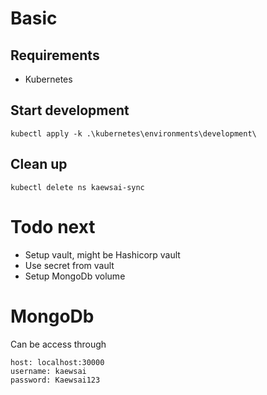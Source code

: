 # Basic
## Requirements
- Kubernetes
## Start development
```
kubectl apply -k .\kubernetes\environments\development\
```
## Clean up
```
kubectl delete ns kaewsai-sync
```

# Todo next
- Setup vault, might be Hashicorp vault
- Use secret from vault
- Setup MongoDb volume
# MongoDb
Can be access through
```
host: localhost:30000
username: kaewsai
password: Kaewsai123
```